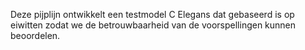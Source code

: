 Deze pijplijn ontwikkelt een testmodel C Elegans dat gebaseerd is op eiwitten 
zodat we de betrouwbaarheid van de voorspellingen kunnen beoordelen.
